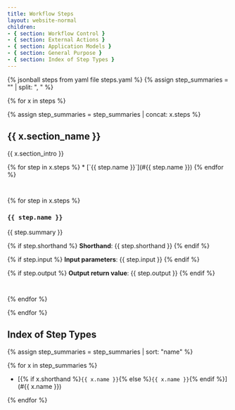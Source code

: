 ```yaml
---
title: Workflow Steps
layout: website-normal
children:
- { section: Workflow Control }
- { section: External Actions }
- { section: Application Models }
- { section: General Purpose }
- { section: Index of Step Types }
---
```


{% jsonball steps from yaml file steps.yaml %}
{% assign step_summaries = "" | split: ", " %}

{% for x in steps %}

{% assign step_summaries = step_summaries | concat: x.steps %}

## {{ x.section_name }}

{{ x.section_intro }}


<div class="no-space-in-list" markdown="1" style="margin-top: 0; margin-bottom: 42px;">
  {% for step in x.steps %}
* [`{{ step.name }}`](#{{ step.name }})
  {% endfor %}

</div>


  {% for step in x.steps %}

### `{{ step.name }}`

{{ step.summary }}

{% if step.shorthand %}
**Shorthand**: {{ step.shorthand }}
{% endif %}

{% if step.input %}
**Input parameters**:
{{ step.input }}
{% endif %}

{% if step.output %}
**Output return value**:
{{ step.output }}
{% endif %}

<div style="margin-bottom: 42px;"></div>

  {% endfor %}

{% endfor %}



## Index of Step Types

{% assign step_summaries = step_summaries | sort: "name" %}

<div class="no-space-in-list" markdown="1" style="margin-top: 0; margin-bottom: 42px;">
{% for x in step_summaries %}

* [{% if x.shorthand %}`{{ x.name }}`{% else %}`{{ x.name }}`{% endif %}](#{{ x.name }})

{% endfor %}
</div>

